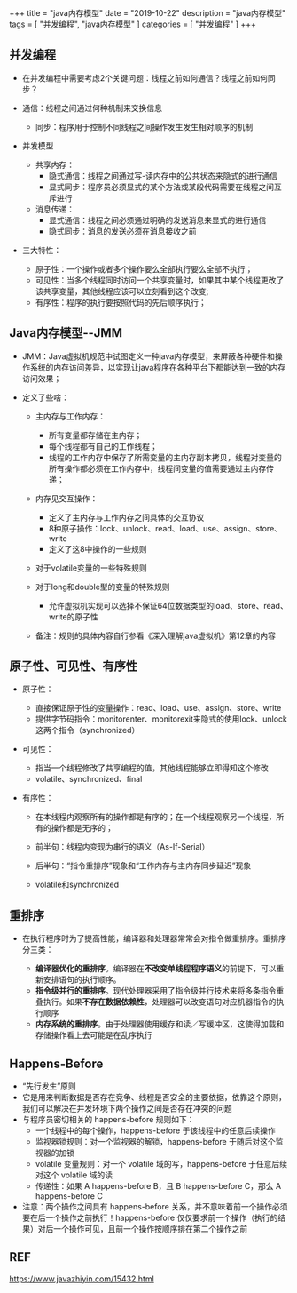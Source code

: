 +++
title = "java内存模型"
date = "2019-10-22"
description = "java内存模型"
tags = [
    "并发编程",
    "java内存模型"
]
categories = [
    "并发编程"
]
+++
<!--more-->
## 并发编程

- 在并发编程中需要考虑2个关键问题：线程之前如何通信？线程之前如何同步？
- 通信：线程之间通过何种机制来交换信息
  - 同步：程序用于控制不同线程之间操作发生发生相对顺序的机制
- 并发模型
  - 共享内存：
    - 隐式通信：线程之间通过写-读内存中的公共状态来隐式的进行通信
    - 显式同步：程序员必须显式的某个方法或某段代码需要在线程之间互斥进行
  - 消息传递：
    - 显式通信：线程之间必须通过明确的发送消息来显式的进行通信
    - 隐式同步：消息的发送必须在消息接收之前

- 三大特性：
  - 原子性：一个操作或者多个操作要么全部执行要么全部不执行；
  - 可见性：当多个线程同时访问一个共享变量时，如果其中某个线程更改了该共享变量，其他线程应该可以立刻看到这个改变;
  - 有序性：程序的执行要按照代码的先后顺序执行；



## Java内存模型--JMM

- JMM：Java虚拟机规范中试图定义一种java内存模型，来屏蔽各种硬件和操作系统的内存访问差异，以实现让java程序在各种平台下都能达到一致的内存访问效果；

- 定义了些啥：

  - 主内存与工作内存：

    - 所有变量都存储在主内存；
    - 每个线程都有自己的工作线程；
    - 线程的工作内存中保存了所需变量的主内存副本拷贝，线程对变量的所有操作都必须在工作内存中，线程间变量的值需要通过主内存传递；

  - 内存见交互操作：

    - 定义了主内存与工作内存之间具体的交互协议
    - 8种原子操作：lock、unlock、read、load、use、assign、store、write
    - 定义了这8中操作的一些规则

  - 对于volatile变量的一些特殊规则

  - 对于long和double型的变量的特殊规则

    - 允许虚拟机实现可以选择不保证64位数据类型的load、store、read、write的原子性

  - 备注：规则的具体内容自行参看《深入理解java虚拟机》第12章的内容

    

## 原子性、可见性、有序性

- 原子性：

  - 直接保证原子性的变量操作：read、load、use、assign、store、write
  - 提供字节码指令：monitorenter、monitorexit来隐式的使用lock、unlock这两个指令（synchronized）

- 可见性：

  - 指当一个线程修改了共享编程的值，其他线程能够立即得知这个修改
  - volatile、synchronized、final

- 有序性：

  - 在本线程内观察所有的操作都是有序的；在一个线程观察另一个线程，所有的操作都是无序的；

  - 前半句：线程内变现为串行的语义（As-If-Serial）

  - 后半句：“指令重排序”现象和“工作内存与主内存同步延迟”现象

  - volatile和synchronized

    

## 重排序

- 在执行程序时为了提高性能，编译器和处理器常常会对指令做重排序。重排序分三类：

  - **编译器优化的重排序**。编译器在**不改变单线程程序语义**的前提下，可以重新安排语句的执行顺序。
  - **指令级并行的重排序**。现代处理器采用了指令级并行技术来将多条指令重叠执行。如果**不存在数据依赖性**，处理器可以改变语句对应机器指令的执行顺序
  - **内存系统的重排序**。由于处理器使用缓存和读／写缓冲区，这使得加载和存储操作看上去可能是在乱序执行

  

## Happens-Before

- “先行发生”原则
- 它是用来判断数据是否存在竞争、线程是否安全的主要依据，依靠这个原则，我们可以解决在并发环境下两个操作之间是否存在冲突的问题
- 与程序员密切相关的 happens-before 规则如下：
  - 一个线程中的每个操作，happens-before 于该线程中的任意后续操作
  - 监视器锁规则：对一个监视器的解锁，happens-before 于随后对这个监视器的加锁
  - volatile 变量规则：对一个 volatile 域的写，happens-before 于任意后续对这个 volatile 域的读
  - 传递性：如果 A happens-before B，且 B happens-before C，那么 A happens-before C
- 注意：两个操作之间具有 happens-before 关系，并不意味着前一个操作必须要在后一个操作之前执行！happens-before 仅仅要求前一个操作（执行的结果）对后一个操作可见，且前一个操作按顺序排在第二个操作之前

## REF

https://www.javazhiyin.com/15432.html
